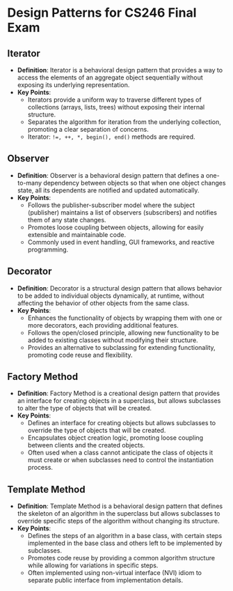 # Design Patterns for CS246 Final Exam

## Iterator
- **Definition**: Iterator is a behavioral design pattern that provides a way to access the elements of an aggregate object sequentially without exposing its underlying representation.
- **Key Points**:
  - Iterators provide a uniform way to traverse different types of collections (arrays, lists, trees) without exposing their internal structure.
  - Separates the algorithm for iteration from the underlying collection, promoting a clear separation of concerns.
  - Iterator: `!=, ++, *, begin(), end()` methods are required.

## Observer
- **Definition**: Observer is a behavioral design pattern that defines a one-to-many dependency between objects so that when one object changes state, all its dependents are notified and updated automatically.
- **Key Points**:
  - Follows the publisher-subscriber model where the subject (publisher) maintains a list of observers (subscribers) and notifies them of any state changes.
  - Promotes loose coupling between objects, allowing for easily extensible and maintainable code.
  - Commonly used in event handling, GUI frameworks, and reactive programming.

## Decorator
- **Definition**: Decorator is a structural design pattern that allows behavior to be added to individual objects dynamically, at runtime, without affecting the behavior of other objects from the same class.
- **Key Points**:
  - Enhances the functionality of objects by wrapping them with one or more decorators, each providing additional features.
  - Follows the open/closed principle, allowing new functionality to be added to existing classes without modifying their structure.
  - Provides an alternative to subclassing for extending functionality, promoting code reuse and flexibility.

## Factory Method
- **Definition**: Factory Method is a creational design pattern that provides an interface for creating objects in a superclass, but allows subclasses to alter the type of objects that will be created.
- **Key Points**:
  - Defines an interface for creating objects but allows subclasses to override the type of objects that will be created.
  - Encapsulates object creation logic, promoting loose coupling between clients and the created objects.
  - Often used when a class cannot anticipate the class of objects it must create or when subclasses need to control the instantiation process.

## Template Method
- **Definition**: Template Method is a behavioral design pattern that defines the skeleton of an algorithm in the superclass but allows subclasses to override specific steps of the algorithm without changing its structure.
- **Key Points**:
  - Defines the steps of an algorithm in a base class, with certain steps implemented in the base class and others left to be implemented by subclasses.
  - Promotes code reuse by providing a common algorithm structure while allowing for variations in specific steps.
  - Often implemented using non-virtual interface (NVI) idiom to separate public interface from implementation details.
